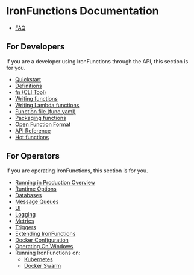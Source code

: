 # IronFunctions Documentation

* [FAQ](faq.md)

## For Developers

If you are a developer using IronFunctions through the API, this section is for you.

* [Quickstart](https://github.com/iron-io/functions#quickstart)
* [Definitions](definitions.md)
* [fn (CLI Tool)](/fn/README.md)
* [Writing functions](writing.md)
* [Writing Lambda functions](lambda/create.md)
* [Function file (func.yaml)](function-file.md)
* [Packaging functions](packaging.md)
* [Open Function Format](function-format.md)
* [API Reference](http://petstore.swagger.io/?url=https://raw.githubusercontent.com/iron-io/functions/master/docs/swagger.yml)
* [Hot functions](hot-functions.md)

## For Operators

If you are operating IronFunctions, this section is for you.

* [Running in Production Overview](operating/production.md)
* [Runtime Options](operating/options.md)
* [Databases](operating/databases/README.md)
* [Message Queues](operating/mqs/README.md)
* [UI](operating/ui.md)
* [Logging](operating/logging.md)
* [Metrics](operating/metrics.md)
* [Triggers](operating/triggers.md)
* [Extending IronFunctions](operating/extending.md)
* [Docker Configuration](operating/docker.md)
* [Operating On Windows](operating/windows.md)
* Running IronFunctions on:
  * [Kubernetes](operating/kubernetes/README.md)
  * [Docker Swarm](operating/docker-swarm/README.md)
